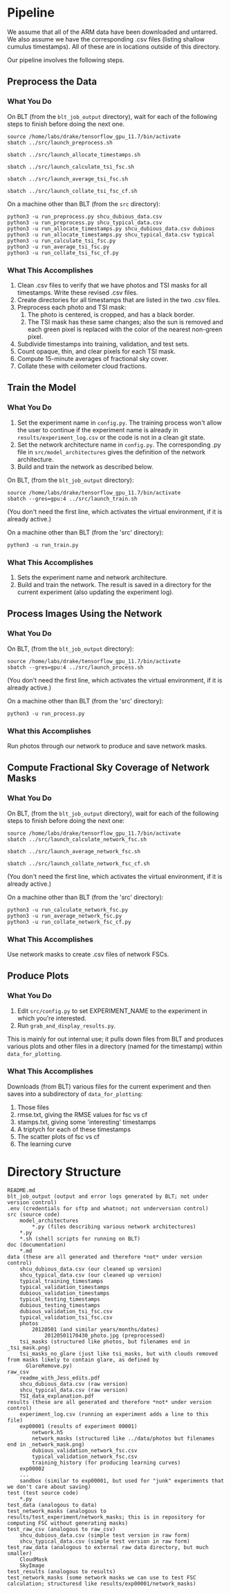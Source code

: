 # Pipeline

We assume that all of the ARM data have been downloaded and untarred. We also assume we have the corresponding .csv
files (listing shallow cumulus timestamps). All of these are in locations outside of this directory.

Our pipeline involves the following steps.

## Preprocess the Data

### What You Do

On BLT (from the `blt_job_output` directory), wait for each of the following steps to finish before doing the next one.

```
source /home/labs/drake/tensorflow_gpu_11.7/bin/activate
sbatch ../src/launch_preprocess.sh
```

```
sbatch ../src/launch_allocate_timestamps.sh
```

```
sbatch ../src/launch_calculate_tsi_fsc.sh
```

```
sbatch ../src/launch_average_tsi_fsc.sh
```

````
sbatch ../src/launch_collate_tsi_fsc_cf.sh
````

On a machine other than BLT (from the `src` directory):

```
python3 -u run_preprocess.py shcu_dubious_data.csv
python3 -u run_preprocess.py shcu_typical_data.csv
python3 -u run_allocate_timestamps.py shcu_dubious_data.csv dubious
python3 -u run_allocate_timestamps.py shcu_typical_data.csv typical
python3 -u run_calculate_tsi_fsc.py
python3 -u run_average_tsi_fsc.py
python3 -u run_collate_tsi_fsc_cf.py
```

### What This Accomplishes

1. Clean .csv files to verify that we have photos and TSI masks for all timestamps. Write these revised .csv files.
2. Create directories for all timestamps that are listed in the two .csv files.
3. Preprocess each photo and TSI mask:
   1. The photo is centered, is cropped, and has a black border.
   1. The TSI mask has these same changes; also the sun is removed and each green pixel is replaced with the color of
   the nearest non-green pixel.
4. Subdivide timestamps into training, validation, and test sets.
5. Count opaque, thin, and clear pixels for each TSI mask.
6. Compute 15-minute averages of fractional sky cover.
7. Collate these with ceilometer cloud fractions.

## Train the Model

### What You Do

1. Set the experiment name in `config.py`. The training process won't allow
   the user to continue if the experiment name is already in `results/experiment_log.csv` or the code is not in a
   clean git state.
1. Set the network architecture name in `config.py`. The corresponding .py file in `src/model_architectures` gives the
   definition of the network architecture.
1. Build and train the network as described below.

On BLT, (from the `blt_job_output` directory):

```
source /home/labs/drake/tensorflow_gpu_11.7/bin/activate
sbatch --gres=gpu:4 ../src/launch_train.sh
```

(You don't need the first line, which activates the virtual environment, if it is already active.)

On a machine other than BLT (from the 'src' directory):

```
python3 -u run_train.py
```

### What This Accomplishes

1. Sets the experiment name and network architecture.
1. Build and train the network. The result is saved in a directory for the current experiment (also updating the
   experiment log).

## Process Images Using the Network

### What You Do

On BLT, (from the `blt_job_output` directory):

```
source /home/labs/drake/tensorflow_gpu_11.7/bin/activate
sbatch --gres=gpu:4 ../src/launch_process.sh
```

(You don't need the first line, which activates the virtual environment, if it is already active.)

On a machine other than BLT (from the 'src' directory):

```
python3 -u run_process.py
```

### What this Accomplishes

Run photos through our network to produce and save network masks.
   
## Compute Fractional Sky Coverage of Network Masks

### What You Do

On BLT, (from the `blt_job_output` directory), wait for each of the following steps to finish before doing the next one:

```
source /home/labs/drake/tensorflow_gpu_11.7/bin/activate
sbatch ../src/launch_calculate_network_fsc.sh
```

````
sbatch ../src/launch_average_network_fsc.sh
````

````
sbatch ../src/launch_collate_network_fsc_cf.sh
````

(You don't need the first line, which activates the virtual environment, if it is already active.)

On a machine other than BLT (from the 'src' directory):

```
python3 -u run_calculate_network_fsc.py
python3 -u run_average_network_fsc.py
python3 -u run_collate_network_fsc_cf.py
```

### What This Accomplishes

Use network masks to create .csv files of network FSCs.

## Produce Plots

### What You Do

1. Edit `src/config.py` to set EXPERIMENT_NAME to the experiment in which you're interested.
1. Run `grab_and_display_results.py`.

This is mainly for out internal use; it pulls down files from BLT
and produces various plots and other files in a directory (named for the timestamp) within `data_for_plotting`.

### What This Accomplishes
Downloads (from BLT) various files for the current experiment and then saves into a subdirectory of `data_for_plotting`:

1. Those files
2. rmse.txt, giving the RMSE values for fsc vs cf
3. stamps.txt, giving some 'interesting' timestamps
4. A triptych for each of these timestamps
5. The scatter plots of fsc vs cf
6. The learning curve

# Directory Structure

```
README.md
blt_job_output (output and error logs generated by BLT; not under version control)
.env (credentials for sftp and whatnot; not underversion control)
src (source code)
    model_architectures
        *.py (files describing various network architectures)
    *.py
    *.sh (shell scripts for running on BLT)
doc (documentation)
    *.md
data (these are all generated and therefore *not* under version control)
    shcu_dubious_data.csv (our cleaned up version)
    shcu_typical_data.csv (our cleaned up version)
    typical_training_timestamps
    typical_validation_timestamps
    dubious_validation_timestamps
    typical_testing_timestamps
    dubious_testing_timestamps
    dubious_validation_tsi_fsc.csv
    typical_validation_tsi_fsc.csv
    photos
        20120501 (and similar years/months/dates)
            20120501170430_photo.jpg (preprocessed)
    tsi_masks (structured like photos, but filenames end in _tsi_mask.png)
    tsi_masks_no_glare (just like tsi_masks, but with clouds removed from masks likely to contain glare, as defined by
      GlareRemove.py)
raw_csv
    readme_with_Jess_edits.pdf
    shcu_dubious_data.csv (raw version)
    shcu_typical_data.csv (raw version)
    TSI_data_explanation.pdf
results (these are all generated and therefore *not* under version control)
    experiment_log.csv (running an experiment adds a line to this file)
    exp00001 (results of experiment 00001)
        network.h5
        network_masks (structured like ../data/photos but filenames end in _network_mask.png)
        dubious_validation_network_fsc.csv
        typical_validation_network_fsc.csv
        training_history (for producing learning curves)
    exp00002
    ...
    sandbox (similar to exp00001, but used for "junk" experiments that we don't care about saving)
test (test source code)
    *.py
test_data (analogous to data)
test_network_masks (analogous to results/test_experiment/network_masks; this is in repository for computing FSC without generating masks)
test_raw_csv (analogous to raw_csv)
    shcu_dubious_data.csv (simple test version in raw form)
    shcu_typical_data.csv (simple test version in raw form)
test_raw_data (analogous to external raw data directory, but much smaller)
    CloudMask
    SkyImage
test_results (analogous to results)
test_network_masks (some network masks we can use to test FSC calculation; structuresd like results/exp00001/network_masks)
```